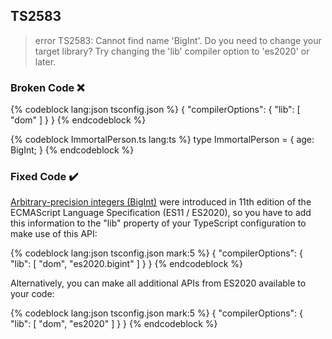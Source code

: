 ## TS2583

> error TS2583: Cannot find name 'BigInt'. Do you need to change your target library? Try changing the 'lib' compiler option to 'es2020' or later.

### Broken Code ❌

<!-- prettier-ignore-start -->
{% codeblock lang:json tsconfig.json %}
{
  "compilerOptions": {
    "lib": [
      "dom"
    ]
  }
}
{% endcodeblock %}
<!-- prettier-ignore-end -->

<!-- prettier-ignore-start -->
{% codeblock ImmortalPerson.ts lang:ts %}
type ImmortalPerson = {
  age: BigInt;
}
{% endcodeblock %}
<!-- prettier-ignore-end -->

### Fixed Code ✔️

[Arbitrary-precision integers (BigInt)](https://tc39.es/proposal-bigint/) were introduced in 11th edition of the ECMAScript Language Specification (ES11 / ES2020), so you have to add this information to the "lib" property of your TypeScript configuration to make use of this API:

<!-- prettier-ignore-start -->
{% codeblock lang:json tsconfig.json mark:5 %}
{
  "compilerOptions": {
    "lib": [
      "dom",
      "es2020.bigint"
    ]
  }
}
{% endcodeblock %}
<!-- prettier-ignore-end -->

Alternatively, you can make all additional APIs from ES2020 available to your code:

<!-- prettier-ignore-start -->
{% codeblock lang:json tsconfig.json mark:5 %}
{
  "compilerOptions": {
    "lib": [
      "dom",
      "es2020"
    ]
  }
}
{% endcodeblock %}
<!-- prettier-ignore-end -->
